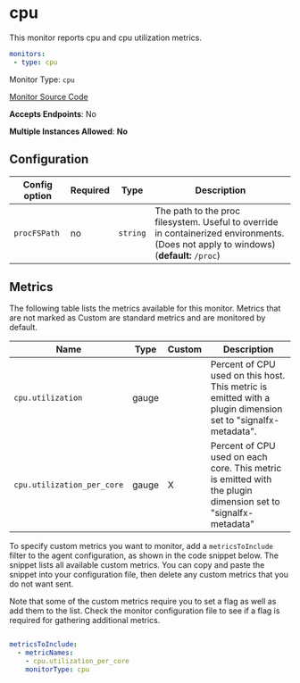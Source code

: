 <!--- GENERATED BY gomplate from scripts/docs/monitor-page.md.tmpl --->

# cpu


This monitor reports cpu and cpu utilization metrics.

```yaml
monitors:
 - type: cpu
```


Monitor Type: `cpu`

[Monitor Source Code](https://github.com/signalfx/signalfx-agent/tree/master/internal/monitors/cpu)

**Accepts Endpoints**: No

**Multiple Instances Allowed**: **No**

## Configuration

| Config option | Required | Type | Description |
| --- | --- | --- | --- |
| `procFSPath` | no | `string` | The path to the proc filesystem. Useful to override in containerized environments.  (Does not apply to windows) (**default:** `/proc`) |




## Metrics

The following table lists the metrics available for this monitor. Metrics that are not marked as Custom are standard metrics and are monitored by default.

| Name | Type | Custom | Description |
| ---  | ---  | ---    | ---         |
| `cpu.utilization` | gauge |  | Percent of CPU used on this host. This metric is emitted with a plugin dimension set to "signalfx-metadata". |
| `cpu.utilization_per_core` | gauge | X | Percent of CPU used on each core. This metric is emitted with the plugin dimension set to "signalfx-metadata" |


To specify custom metrics you want to monitor, add a `metricsToInclude` filter
to the agent configuration, as shown in the code snippet below. The snippet
lists all available custom metrics. You can copy and paste the snippet into
your configuration file, then delete any custom metrics that you do not want
sent.

Note that some of the custom metrics require you to set a flag as well as add
them to the list. Check the monitor configuration file to see if a flag is
required for gathering additional metrics.

```yaml

metricsToInclude:
  - metricNames:
    - cpu.utilization_per_core
    monitorType: cpu
```




